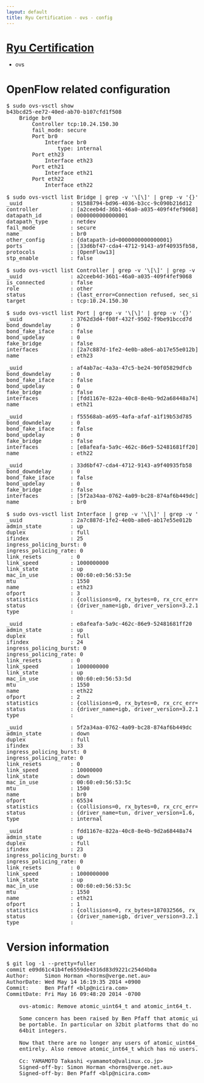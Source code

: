 ```yaml
---
layout: default
title: Ryu Certification - ovs - config
---
```

# [Ryu Certification](http://osrg.github.io/ryu/certification.html)
* ovs 

# OpenFlow related configuration
<pre>
$ sudo ovs-vsctl show
b43bcd25-ee72-40ed-ab70-b107cfd1f508
    Bridge br0
        Controller tcp:10.24.150.30
        fail_mode: secure
        Port br0
            Interface br0
                type: internal
        Port eth23
            Interface eth23
        Port eth21
            Interface eth21
        Port eth22
            Interface eth22

$ sudo ovs-vsctl list Bridge | grep -v '\[\]' | grep -v '{}'
_uuid               : 91588794-bd96-4036-b3cc-9c090b216d12
controller          : [a2ceeb4d-36b1-46a0-a035-409f4fef9068]
datapath_id         : 0000000000000001
datapath_type       : netdev
fail_mode           : secure
name                : br0
other_config        : {datapath-id=0000000000000001}
ports               : [33d6bf47-cda4-4712-9143-a9f40935fb58, 3762d3d4-f08f-432f-9502-f9be91bccd7d, af4ab7ac-4a3a-47c5-be24-90f05829dfcb, f55568ab-a695-4afa-afaf-a1f19b53d785]
protocols           : [OpenFlow13]
stp_enable          : false

$ sudo ovs-vsctl list Controller | grep -v '\[\]' | grep -v '{}'
_uuid               : a2ceeb4d-36b1-46a0-a035-409f4fef9068
is_connected        : false
role                : other
status              : {last_error=Connection refused, sec_since_connect=561, sec_since_disconnect=3, state=BACKOFF}
target              : tcp:10.24.150.30

$ sudo ovs-vsctl list Port | grep -v '\[\]' | grep -v '{}'
_uuid               : 3762d3d4-f08f-432f-9502-f9be91bccd7d
bond_downdelay      : 0
bond_fake_iface     : false
bond_updelay        : 0
fake_bridge         : false
interfaces          : [2a7c887d-1fe2-4e0b-a8e6-ab17e55e012b]
name                : eth23

_uuid               : af4ab7ac-4a3a-47c5-be24-90f05829dfcb
bond_downdelay      : 0
bond_fake_iface     : false
bond_updelay        : 0
fake_bridge         : false
interfaces          : [fdd1167e-822a-40c8-8e4b-9d2a68448a74]
name                : eth21

_uuid               : f55568ab-a695-4afa-afaf-a1f19b53d785
bond_downdelay      : 0
bond_fake_iface     : false
bond_updelay        : 0
fake_bridge         : false
interfaces          : [e8afeafa-5a9c-462c-86e9-52481681ff20]
name                : eth22

_uuid               : 33d6bf47-cda4-4712-9143-a9f40935fb58
bond_downdelay      : 0
bond_fake_iface     : false
bond_updelay        : 0
fake_bridge         : false
interfaces          : [5f2a34aa-0762-4a09-bc28-874af6b449dc]
name                : br0

$ sudo ovs-vsctl list Interface | grep -v '\[\]' | grep -v '{}'
_uuid               : 2a7c887d-1fe2-4e0b-a8e6-ab17e55e012b
admin_state         : up
duplex              : full
ifindex             : 25
ingress_policing_burst: 0
ingress_policing_rate: 0
link_resets         : 0
link_speed          : 1000000000
link_state          : up
mac_in_use          : 00:60:e0:56:53:5e
mtu                 : 1550
name                : eth23
ofport              : 3
statistics          : {collisions=0, rx_bytes=0, rx_crc_err=0, rx_dropped=0, rx_errors=0, rx_frame_err=0, rx_over_err=0, rx_packets=0, tx_bytes=146215500, tx_dropped=0, tx_errors=0, tx_packets=97477}
status              : {driver_name=igb, driver_version=3.2.10-k, firmware_version=2.10-9}
type                : 

_uuid               : e8afeafa-5a9c-462c-86e9-52481681ff20
admin_state         : up
duplex              : full
ifindex             : 24
ingress_policing_burst: 0
ingress_policing_rate: 0
link_resets         : 0
link_speed          : 1000000000
link_state          : up
mac_in_use          : 00:60:e0:56:53:5d
mtu                 : 1550
name                : eth22
ofport              : 2
statistics          : {collisions=0, rx_bytes=0, rx_crc_err=0, rx_dropped=0, rx_errors=0, rx_frame_err=0, rx_over_err=0, rx_packets=0, tx_bytes=64171342, tx_dropped=0, tx_errors=0, tx_packets=43008}
status              : {driver_name=igb, driver_version=3.2.10-k, firmware_version=2.10-9}
type                : 

_uuid               : 5f2a34aa-0762-4a09-bc28-874af6b449dc
admin_state         : down
duplex              : full
ifindex             : 33
ingress_policing_burst: 0
ingress_policing_rate: 0
link_resets         : 0
link_speed          : 10000000
link_state          : down
mac_in_use          : 00:60:e0:56:53:5c
mtu                 : 1500
name                : br0
ofport              : 65534
statistics          : {collisions=0, rx_bytes=0, rx_crc_err=0, rx_dropped=0, rx_errors=0, rx_frame_err=0, rx_over_err=0, rx_packets=0, tx_bytes=0, tx_dropped=0, tx_errors=0, tx_packets=0}
status              : {driver_name=tun, driver_version=1.6, firmware_version=N/A}
type                : internal

_uuid               : fdd1167e-822a-40c8-8e4b-9d2a68448a74
admin_state         : up
duplex              : full
ifindex             : 23
ingress_policing_burst: 0
ingress_policing_rate: 0
link_resets         : 0
link_speed          : 1000000000
link_state          : up
mac_in_use          : 00:60:e0:56:53:5c
mtu                 : 1550
name                : eth21
ofport              : 1
statistics          : {collisions=0, rx_bytes=187032566, rx_crc_err=0, rx_dropped=0, rx_errors=0, rx_frame_err=0, rx_over_err=0, rx_packets=125315, tx_bytes=0, tx_dropped=0, tx_errors=0, tx_packets=0}
status              : {driver_name=igb, driver_version=3.2.10-k, firmware_version=2.10-9}
type                : 
</pre>

# Version information
<pre>
$ git log -1 --pretty=fuller
commit e09d61c41b4fe6559de4316d83d9221c254d4b0a
Author:     Simon Horman &lt;horms@verge.net.au&gt;
AuthorDate: Wed May 14 16:19:35 2014 +0900
Commit:     Ben Pfaff &lt;blp@nicira.com&gt;
CommitDate: Fri May 16 09:48:20 2014 -0700

    ovs-atomic: Remove atomic_uint64_t and atomic_int64_t.
    
    Some concern has been raised by Ben Pfaff that atomic_uint64_t may not
    be portable. In particular on 32bit platforms that do not have atomic
    64bit integers.
    
    Now that there are no longer any users of atomic_uint64_t remove it
    entirely. Also remove atomic_int64_t which has no users.
    
    Cc: YAMAMOTO Takashi &lt;yamamoto@valinux.co.jp&gt;
    Signed-off-by: Simon Horman &lt;horms@verge.net.au&gt;
    Signed-off-by: Ben Pfaff &lt;blp@nicira.com&gt;
</pre>
